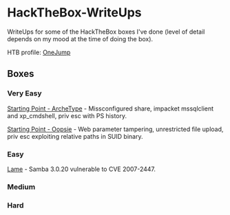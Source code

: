 # HackTheBox-WriteUps

WriteUps for some of the HackTheBox boxes I've done (level of detail depends on my mood at the time of doing the box).

HTB profile: [OneJump](https://app.hackthebox.eu/profile/463209)

## Boxes

### Very Easy

[Starting Point - ArcheType](/StartingPoint-ArcheType/README.md) - Missconfigured share, impacket mssqlclient and xp_cmdshell, priv esc with PS history.

[Starting Point - Oopsie](/StartingPoint-Oopsie/README.md) - Web parameter tampering, unrestricted file upload, priv esc exploiting relative paths in SUID binary.

### Easy

[Lame](/Lame/readme.md) - Samba 3.0.20 vulnerable to CVE 2007-2447.

### Medium

### Hard
